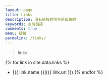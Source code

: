 ```yaml
---
layout: page
title: Links
description: 没有链接的博客是孤独的
keywords: 友情链接
comments: true
menu: 链接
permalink: /links/
---
```


> links

{% for link in site.data.links %}
* [{{ link.name }}]({{ link.url }})
{% endfor %}
